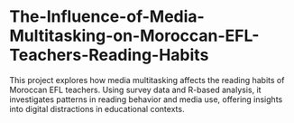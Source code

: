 # The-Influence-of-Media-Multitasking-on-Moroccan-EFL-Teachers-Reading-Habits
This project explores how media multitasking affects the reading habits of Moroccan EFL teachers. Using survey data and R-based analysis, it investigates patterns in reading behavior and media use, offering insights into digital distractions in educational contexts.
